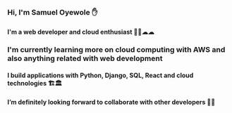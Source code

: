 ### Hi, I'm Samuel Oyewole ✋
#### I'm a web developer and cloud enthusiast 👩‍💻☁☁
### I'm currently learning more on cloud computing with AWS and also anything related with web development
#### I build applications with Python, Django, SQL, React and cloud technologies 🏗🏛
#### I’m definitely looking forward to collaborate with other developers 🤝🤝
